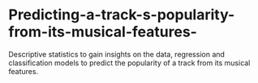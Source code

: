 # Predicting-a-track-s-popularity-from-its-musical-features-
Descriptive statistics to gain insights on the data, regression and classification models to predict the popularity of a track from its musical features.
